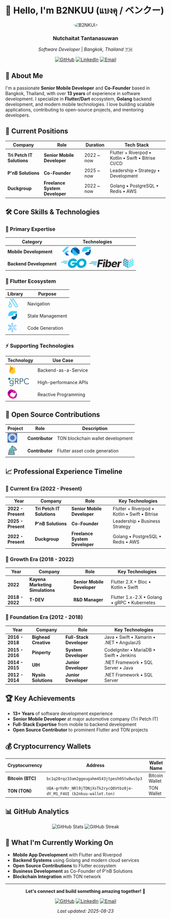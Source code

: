 # 👋 Hello, I'm B2NKUU (แบงคุ / ベンクー)

<div align="center">
  <img src="https://s.gravatar.com/avatar/f4d979271ae042b54e5f717a803abcf3?s=100" alt="B2NKUU" width="100" height="100" style="border-radius: 50%;">
  
### **Nutchaitat Tantanasuwan**

  *Software Developer* | *Bangkok, Thailand* 🇹🇭
  
  [![GitHub](https://img.shields.io/badge/GitHub-666699?style=for-the-badge&logo=github&logoColor=white)](https://github.com/b2nkuu)
  [![LinkedIn](https://img.shields.io/badge/LinkedIn-0072b1?style=for-the-badge&logo=linkedin&logoColor=white)](https://www.linkedin.com/in/b2nkuu)
  [![Email](https://img.shields.io/badge/Email-643b9f?style=for-the-badge&logo=gmail&logoColor=white)](mailto:ban.kuu@yahoo.com)
</div>

## 🚀 About Me

I'm a passionate **Senior Mobile Developer** and **Co-Founder** based in Bangkok, Thailand, with over **13 years** of experience in software development. I specialize in **Flutter/Dart** ecosystem, **Golang** backend development, and modern mobile technologies. I love building scalable applications, contributing to open-source projects, and mentoring developers.

## 💼 Current Positions

<div align="center">

| Company | Role | Duration | Tech Stack |
|---------|------|----------|------------|
| **Tri Petch IT Solutions** | **Senior Mobile Developer** | 2022 ~ now | Flutter + Riverpod • Kotlin • Swift • Bitrise CI/CD |
| **P'nB Solutions** | **Co-Founder** | 2025 ~ now | Leadership • Strategy • Development |
| **Duckgroup** | **Freelance System Developer** | 2022 ~ now | Golang • PostgreSQL • Redis • AWS |

</div>

## 🛠️ Core Skills & Technologies

### **🎯 Primary Expertise**

<div align="center">

| Category | Technologies |
|----------|-------------|
| **Mobile Development** | ![Flutter](resource/image/skill-flutter.png)![Dart](resource/image/skill-dart.png) ![Riverpod](resource/image/skill-riverpod.png)|
| **Backend Development** | ![Golang](resource/image/skill-golang.png) ![Gofiber](resource/image/skill-gofiber.png)![Echo](resource/image/skill-echo.png) |

</div>

### **🔧 Flutter Ecosystem**

<div align="center">

| Library | Purpose |
|---------|---------|
| ![AutoRoute](resource/image/skill-autoroute.png)| Navigation
| ![Riverpod](resource/image/skill-riverpod.png) | State Management |
| ![Freezed](resource/image/skill-freezed.png) | Code Generation |

</div>

### **⚡ Supporting Technologies**

<div align="center">

| Technology | Use Case |
|------------|---------|
| ![Firebase](resource/image/skill-firebase.png) | Backend-as-a-Service |
| ![gRPC](resource/image/skill-grpc.png) | High-performance APIs |
| ![ReactiveX](resource/image/skill-reactivex.png)  | Reactive Programming |

</div>

## 🤝 Open Source Contributions

<div align="center">

| Project | Role | Description |
|---------|------|-------------|
| ![MyTonWallet](resource/image/contributor-mytonwallet.png) | **Contributor** | TON blockchain wallet development |
| ![FlutterGen](resource/image/contributor-fluttergen.png) | **Contributor** | Flutter asset code generation |

</div>

## 📈 Professional Experience Timeline

### **🚀 Current Era (2022 - Present)**

<div align="center">

| Year | Company | Role | Key Technologies |
|------|---------|------|------------------|
| **2022 - Present** | **Tri Petch IT Solutions** | **Senior Mobile Developer** | Flutter + Riverpod • Kotlin • Swift • Bitrise |
| **2025 - Present** | **P'nB Solutions** | **Co-Founder** | Leadership • Business Strategy |
| **2022 - Present** | **Duckgroup** | **Freelance System Developer** | Golang • PostgreSQL • Redis • AWS |

</div>

### **💼 Growth Era (2018 - 2022)**

<div align="center">

| Year | Company | Role | Key Technologies |
|------|---------|------|------------------|
| **2022** | **Kayena Marketing Simulations** | **Senior Mobile Developer** | Flutter 2.X + Bloc • Kotlin • Swift |
| **2018 - 2022** | **T-DEV** | **R&D Manager** | Flutter 1.x-2.X • Golang • gRPC • Kubernetes |

</div>

### **🎯 Foundation Era (2012 - 2018)**

<div align="center">

| Year | Company | Role | Key Technologies |
|------|---------|------|------------------|
| **2016 - 2018** | **Bighead Creative** | **Full-Stack Developer** | Java • Swift • Xamarin • .NET • AngularJS |
| **2015 - 2016** | **Pinperty** | **System Developer** | CodeIgniter • MariaDB • Swift • Jenkins |
| **2014 - 2015** | **UIH** | **Junior Developer** | .NET Framework • SQL Server • Java |
| **2012 - 2014** | **Nysiis Solutions** | **Junior Developer** | .NET Framework • SQL Server |

</div>

## 🏆 Key Achievements

- **13+ Years** of software development experience
- **Senior Mobile Developer** at major automotive company (Tri Petch IT)
- **Full-Stack Expertise** from mobile to backend development
- **Open Source Contributor** to prominent Flutter and TON projects

## 💰 Cryptocurrency Wallets

<div align="center">

| Cryptocurrency | Address | Wallet Name |
|----------------|---------|-------------|
| **Bitcoin (BTC)** | `bc1q20rqz33am2ggeugahm4543jtpesh05tw8ws5p3` | Bitcoin Wallet |
| **TON (TON)** | `UQA-grhVRr_NRl9jTDNjXsTk2rycQOVtbz8je-dY_M1_F4UI (b2nkuu-wallet.ton)` | TON Wallet |

</div>

## 📊 GitHub Analytics

<div align="center">
  <img src="https://github-readme-stats.vercel.app/api?username=b2nkuu&show_icons=true&theme=radical&hide_border=true" alt="GitHub Stats">
  <img src="https://github-readme-streak-stats.herokuapp.com/?user=b2nkuu&theme=radical&hide_border=true" alt="GitHub Streak">
</div>

## 🎯 What I'm Currently Working On

- **Mobile App Development** with Flutter and Riverpod
- **Backend Systems** using Golang and modern cloud services
- **Open Source Contributions** to Flutter ecosystem
- **Business Development** as Co-Founder of P'nB Solutions
- **Blockchain Integration** with TON network

---

<div align="center">
  
  **Let's connect and build something amazing together! 🚀**
  
  [![GitHub](https://img.shields.io/badge/GitHub-666699?style=for-the-badge&logo=github&logoColor=white)](https://github.com/b2nkuu)
  [![LinkedIn](https://img.shields.io/badge/LinkedIn-0072b1?style=for-the-badge&logo=linkedin&logoColor=white)](https://www.linkedin.com/in/b2nkuu)
  [![Email](https://img.shields.io/badge/Email-643b9f?style=for-the-badge&logo=gmail&logoColor=white)](mailto:ban.kuu@yahoo.com)
  
  *Last updated: 2025-08-23*
</div>
